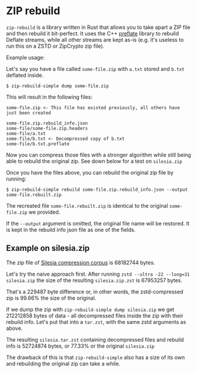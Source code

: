 # ZIP rebuild

`zip-rebuild` is a library written in Rust that allows you to take apart a ZIP file and then rebuild it bit-perfect. It
uses the C++ [preflate](https://github.com/deus-libri/preflate) library to rebuild Deflate streams, while all other
streams are kept as-is (e.g. it's useless to run this on a ZSTD or ZipCrypto zip file).

Example usage:

Let's say you have a file called `some-file.zip` with `a.txt` stored and `b.txt` deflated inside.

```console
$ zip-rebuild-simple dump some-file.zip
```

This will result in the following files:

```
some-file.zip <- This file has existed previously, all others have just been created

some-file.zip.rebuild_info.json
some-file/some-file.zip.headers
some-file/a.txt
some-file/b.txt <- Decompressed copy of b.txt
some-file/b.txt.preflate
```

Now you can compress those files with a stronger algorithm while still being able to rebuild the original zip. See down
below for a test on `silesia.zip`

Once you have the files above, you can rebuild the original zip file by running:

```console
$ zip-rebuild-simple rebuild some-file.zip.rebuild_info.json --output some-file.rebuilt.zip
```

The recreated file `some-file.rebuilt.zip` is identical to the original `some-file.zip` we provided.

If the `--output` argument is omitted, the original file name will be restored. It is kept in the rebuild info json file
as one of the fields.

## Example on silesia.zip

The zip file of [Silesia compression corpus](https://sun.aei.polsl.pl//~sdeor/index.php?page=silesia) is 68182744 bytes.

Let's try the naive approach first. After running `zstd --ultra -22 --long=31 silesia.zip` the size of the resulting
`silesia.zip.zst` is 67953257 bytes. 

That's a 229487 byte difference or, in other words, the zstd-compressed zip is 99.66% the size of the original. 

If we dump the zip with `zip-rebuild-simple dump silesia.zip` we get 212212858 bytes of data - all decompressed files
inside the zip with their rebuild info. Let's put that into a `tar.zst`, with the same zstd arguments as above.

The resulting `silesia.tar.zst` containing decompressed files and rebuild info is 52724874 bytes, or 77.33% or the
original `silesia.zip`

The drawback of this is that `zip-rebuild-simple` also has a size of its own and rebuilding the original zip can take
a while. 